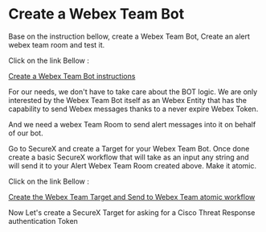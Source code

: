 # Create a Webex Team Bot

Base on the instruction bellow, create a Webex Team Bot, Create an alert webex team room and test it.

Click on the link Bellow :

[Create a Webex Team Bot instructions ](https://github.com/pcardotatgit/Create_a_Webex_Team_Bot)

For our needs, we don't have to take care about the BOT logic. We are only interested by the Webex Team Bot itself as an Webex Entity that has the capability to send Webex messages thanks to a never expire Webex Token.

And we need a webex Team Room to send alert messages into it on behalf of our bot.

Go to SecureX and create a Target for your Webex Team Bot. Once done create a basic SecureX workflow that will take as an input any string and will send it to your Alert Webex Team Room created above. Make it atomic.

Click on the link Bellow :

[ Create the Webex Team Target and Send to Webex Team atomic workflow ](https://github.com/pcardotatgit/SecureX_Workflows_and_Stuffs/tree/master/1-Create_a_Webex_Team_Bot_Target)

Now Let's create a SecureX Target for asking for a Cisco Threat Response authentication Token